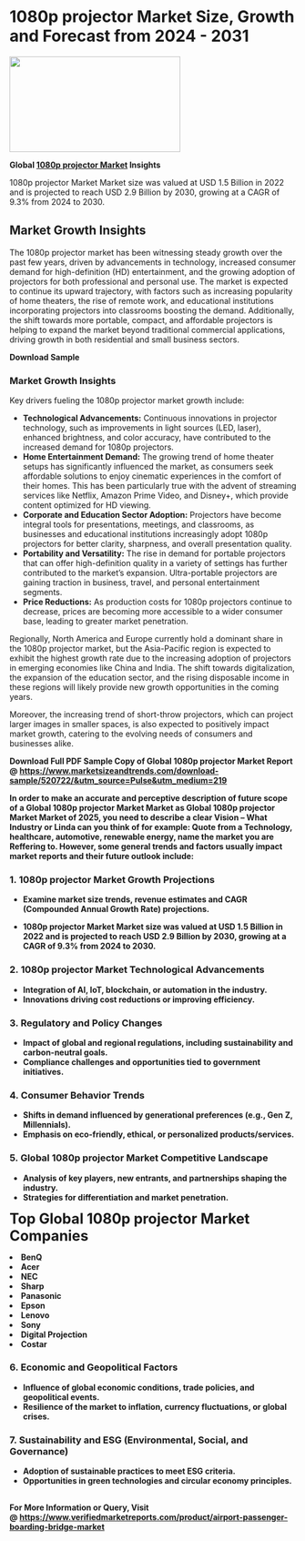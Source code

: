 <H1>1080p projector Market Size, Growth and Forecast from 2024 - 2031</H1><img class="aligncenter size-medium wp-image-584254" src="https://thirdeyenews.in/wp-content/uploads/2024/09/Global-Market-Research-300x168.jpeg" alt="" width="300" height="168" /><p><strong>Global&nbsp;<a href="https://www.marketsizeandtrends.com/download-sample/520722/&amp;utm_source=Pulse&amp;utm_medium=219">1080p projector Market</a> Insights</strong></p><p>1080p projector Market Market size was valued at USD 1.5 Billion in 2022 and is projected to reach USD 2.9 Billion by 2030, growing at a CAGR of 9.3% from 2024 to 2030.</p><p><h2>Market Growth Insights</h2> <p>The 1080p projector market has been witnessing steady growth over the past few years, driven by advancements in technology, increased consumer demand for high-definition (HD) entertainment, and the growing adoption of projectors for both professional and personal use. The market is expected to continue its upward trajectory, with factors such as increasing popularity of home theaters, the rise of remote work, and educational institutions incorporating projectors into classrooms boosting the demand. Additionally, the shift towards more portable, compact, and affordable projectors is helping to expand the market beyond traditional commercial applications, driving growth in both residential and small business sectors.</p> <p><strong>Download Sample</strong></p> <h3>Market Growth Insights</h3> <p>Key drivers fueling the 1080p projector market growth include:</p> <ul> <li><strong>Technological Advancements:</strong> Continuous innovations in projector technology, such as improvements in light sources (LED, laser), enhanced brightness, and color accuracy, have contributed to the increased demand for 1080p projectors.</li> <li><strong>Home Entertainment Demand:</strong> The growing trend of home theater setups has significantly influenced the market, as consumers seek affordable solutions to enjoy cinematic experiences in the comfort of their homes. This has been particularly true with the advent of streaming services like Netflix, Amazon Prime Video, and Disney+, which provide content optimized for HD viewing.</li> <li><strong>Corporate and Education Sector Adoption:</strong> Projectors have become integral tools for presentations, meetings, and classrooms, as businesses and educational institutions increasingly adopt 1080p projectors for better clarity, sharpness, and overall presentation quality.</li> <li><strong>Portability and Versatility:</strong> The rise in demand for portable projectors that can offer high-definition quality in a variety of settings has further contributed to the market’s expansion. Ultra-portable projectors are gaining traction in business, travel, and personal entertainment segments.</li> <li><strong>Price Reductions:</strong> As production costs for 1080p projectors continue to decrease, prices are becoming more accessible to a wider consumer base, leading to greater market penetration.</li> </ul> <p>Regionally, North America and Europe currently hold a dominant share in the 1080p projector market, but the Asia-Pacific region is expected to exhibit the highest growth rate due to the increasing adoption of projectors in emerging economies like China and India. The shift towards digitalization, the expansion of the education sector, and the rising disposable income in these regions will likely provide new growth opportunities in the coming years.</p> <p>Moreover, the increasing trend of short-throw projectors, which can project larger images in smaller spaces, is also expected to positively impact market growth, catering to the evolving needs of consumers and businesses alike.</p> <p><strong></p><p><span class=""><strong>Download Full PDF Sample Copy of Global 1080p projector Market Report</strong> @ <a href="https://www.marketsizeandtrends.com/download-sample/520722/&amp;utm_source=Pulse&amp;utm_medium=219" target="_blank">https://www.marketsizeandtrends.com/download-sample/520722/&amp;utm_source=Pulse&amp;utm_medium=219</a></span></p><p>In order to make an accurate and perceptive description of future scope of a Global&nbsp;1080p projector Market Market as Global&nbsp;1080p projector Market Market of 2025, you need to describe a clear Vision &ndash; What Industry or Linda can you think of for example: Quote from a Technology, healthcare, automotive, renewable energy, name the market you are Reffering to. However, some general trends and factors usually impact market reports and their future outlook include:</p><h3>1.&nbsp;<strong>1080p projector Market Growth Projections</strong></h3><ul><li>Examine market size trends, revenue estimates and CAGR (Compounded Annual Growth Rate) projections.</li><li><p>1080p projector Market Market size was valued at USD 1.5 Billion in 2022 and is projected to reach USD 2.9 Billion by 2030, growing at a CAGR of 9.3% from 2024 to 2030.</p></li></ul><h3>2.&nbsp;<strong>1080p projector Market Technological Advancements</strong></h3><ul><li>Integration of AI, IoT, blockchain, or automation in the industry.</li><li>Innovations driving cost reductions or improving efficiency.</li></ul><h3>3.&nbsp;<strong>Regulatory and Policy Changes</strong></h3><ul><li>Impact of global and regional regulations, including sustainability and carbon-neutral goals.</li><li>Compliance challenges and opportunities tied to government initiatives.</li></ul><h3>4.&nbsp;<strong>Consumer Behavior Trends</strong></h3><ul><li>Shifts in demand influenced by generational preferences (e.g., Gen Z, Millennials).</li><li>Emphasis on eco-friendly, ethical, or personalized products/services.</li></ul><h3>5.&nbsp;<strong>Global 1080p projector Market Competitive Landscape</strong></h3><ul><li>Analysis of key players, new entrants, and partnerships shaping the industry.</li><li>Strategies for differentiation and market penetration.</li></ul><p data-pm-slice="1 1 []"><span style="color: inherit; font-family: inherit; font-size: 25px;">Top Global 1080p projector Market Companies</span></p><div class="" data-test-id=""><p><li>BenQ</li><li> Acer</li><li> NEC</li><li> Sharp</li><li> Panasonic</li><li> Epson</li><li> Lenovo</li><li> Sony</li><li> Digital Projection</li><li> Costar</li></p></div><h3>6.&nbsp;<strong>Economic and Geopolitical Factors</strong></h3><ul><li>Influence of global economic conditions, trade policies, and geopolitical events.</li><li>Resilience of the market to inflation, currency fluctuations, or global crises.</li></ul><h3>7.&nbsp;<strong>Sustainability and ESG (Environmental, Social, and Governance)</strong></h3><ul><li>Adoption of sustainable practices to meet ESG criteria.</li><li>Opportunities in green technologies and circular economy principles.</li></ul><h2><strong style="font-size: 14px;">For More Information or Query, Visit @&nbsp;</strong><a style="background-color: #ffffff; font-size: 14px;" href="https://www.marketsizeandtrends.com/report/1080p-projector-market/" target="_blank">https://www.verifiedmarketreports.com/product/airport-passenger-boarding-bridge-market</a></h2>
